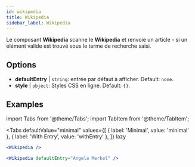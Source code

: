 ```yaml
---
id: wikipedia 
title: Wikipedia
sidebar_label: Wikipedia
---
```


Le composant **Wikipedia** scanne le **Wikipedia** et renvoie un article - si un élément valide est trouvé sous le terme de recherche saisi.

## Options

* __defaultEntry__ | `string`: entrée par défaut à afficher. Default: `none`.
* __style__ | `object`: Styles CSS en ligne. Default: `{}`.


## Examples

import Tabs from '@theme/Tabs';
import TabItem from '@theme/TabItem';

<Tabs
    defaultValue="minimal"
    values={[
        { label: 'Minimal', value: 'minimal' },
        { label: 'With Entry', value: 'withEntry' },
    ]}
    lazy
>

<TabItem value="minimal">

```jsx live
<Wikipedia />
```

</TabItem>

<TabItem value="withEntry">

```jsx live
<Wikipedia defaultEntry="Angela Merkel" />
```

</TabItem>

</Tabs>
